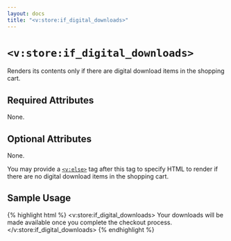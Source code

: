```yaml
---
layout: docs
title: "<v:store:if_digital_downloads>"
---
```


# `<v:store:if_digital_downloads>`

Renders its contents only if there are digital download items in the
shopping cart.

## Required Attributes

None.

## Optional Attributes

None.

You may provide a [`<v:else>`](/v_else/) tag after this tag to specify
HTML to render if there are no digital download items in the shopping
cart.

## Sample Usage

{% highlight html %}
<v:store:if_digital_downloads>
 Your downloads will be made available once you complete the checkout process.
</v:store:if_digital_downloads>
{% endhighlight %}

